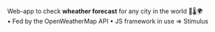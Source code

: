 Web-app to check <strong>wheather forecast</strong> for any city in the world 🔆🌡🌍
</br>
  • Fed by the OpenWeatherMap API
  • JS framework in use => Stimulus

